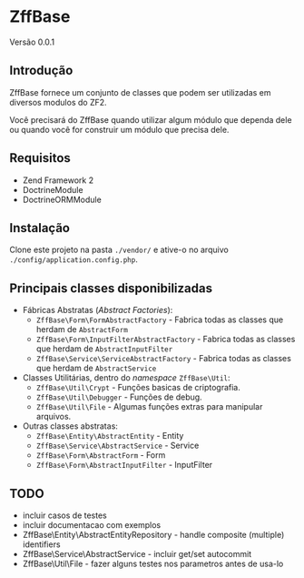 # ZffBase

Versão 0.0.1

## Introdução

ZffBase fornece um conjunto de classes que podem ser utilizadas em diversos modulos do ZF2.

Você precisará do ZffBase quando utilizar algum módulo que dependa dele ou quando você for
construir um módulo que precisa dele.

## Requisitos

* Zend Framework 2
* DoctrineModule
* DoctrineORMModule

## Instalação

Clone este projeto na pasta `./vendor/` e ative-o no arquivo `./config/application.config.php`.

Principais classes disponibilizadas
-----------------------------------

* Fábricas Abstratas (*Abstract Factories*):
  * `ZffBase\Form\FormAbstractFactory`         - Fabrica todas as classes que herdam de `AbstractForm`
  * `ZffBase\Form\InputFilterAbstractFactory`  - Fabrica todas as classes que herdam de `AbstractInputFilter`
  * `ZffBase\Service\ServiceAbstractFactory`   - Fabrica todas as classes que herdam de `AbstractService`
* Classes Utilitárias, dentro do *namespace* `ZffBase\Util`:
  * `ZffBase\Util\Crypt`    - Funções basicas de criptografia.
  * `ZffBase\Util\Debugger` - Funções de debug.
  * `ZffBase\Util\File`     - Algumas funções extras para manipular arquivos.
* Outras classes abstratas:
  * `ZffBase\Entity\AbstractEntity`    - Entity
  * `ZffBase\Service\AbstractService`  - Service
  * `ZffBase\Form\AbstractForm`        - Form
  * `ZffBase\Form\AbstractInputFilter` - InputFilter

## TODO

  * incluir casos de testes
  * incluir documentacao com exemplos
  * ZffBase\Entity\AbstractEntityRepository - handle composite (multiple) identifiers
  * ZffBase\Service\AbstractService         - incluir get/set autocommit
  * ZffBase\Util\File                       - fazer alguns testes nos parametros antes de usa-lo
